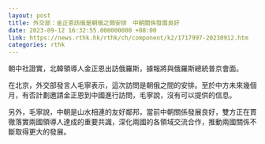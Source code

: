 ```yaml
---
layout: post
title: 外交部：金正恩訪俄是朝俄之間安排　中朝關係發展良好
date: 2023-09-12 16:32:55.000000000 +08:00
link: https://news.rthk.hk/rthk/ch/component/k2/1717997-20230912.htm
categories: rthk
---
```


朝中社證實，北韓領導人金正恩出訪俄羅斯，據報將與俄羅斯總統普京會面。

在北京，外交部發言人毛寧表示，這次訪問是朝俄之間的安排。至於中方未來幾個月，有否計劃邀請金正恩到中國進行訪問，毛寧說，沒有可以提供的信息。

另外，毛寧說，中朝是山水相連的友好鄰邦，當前中朝關係發展良好，雙方正在貫徹落實兩國領導人達成的重要共識，深化兩國的各領域交流合作，推動兩國關係不斷取得更大的發展。

